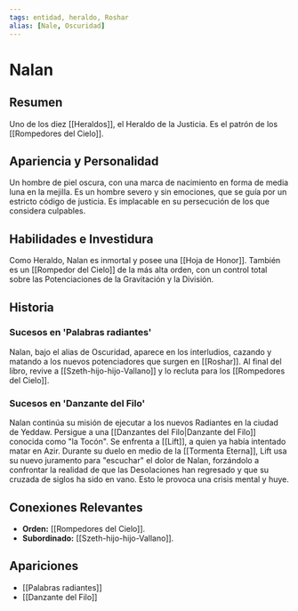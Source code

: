 ```yaml
---
tags: entidad, heraldo, Roshar
alias: [Nale, Oscuridad]
---
```


# Nalan

## Resumen
Uno de los diez [[Heraldos]], el Heraldo de la Justicia. Es el patrón de los [[Rompedores del Cielo]].

## Apariencia y Personalidad
Un hombre de piel oscura, con una marca de nacimiento en forma de media luna en la mejilla. Es un hombre severo y sin emociones, que se guía por un estricto código de justicia. Es implacable en su persecución de los que considera culpables.

## Habilidades e Investidura
Como Heraldo, Nalan es inmortal y posee una [[Hoja de Honor]]. También es un [[Rompedor del Cielo]] de la más alta orden, con un control total sobre las Potenciaciones de la Gravitación y la División.

## Historia
### Sucesos en 'Palabras radiantes'
Nalan, bajo el alias de Oscuridad, aparece en los interludios, cazando y matando a los nuevos potenciadores que surgen en [[Roshar]]. Al final del libro, revive a [[Szeth-hijo-hijo-Vallano]] y lo recluta para los [[Rompedores del Cielo]].

### Sucesos en 'Danzante del Filo'
Nalan continúa su misión de ejecutar a los nuevos Radiantes en la ciudad de Yeddaw. Persigue a una [[Danzantes del Filo|Danzante del Filo]] conocida como "la Tocón". Se enfrenta a [[Lift]], a quien ya había intentado matar en Azir. Durante su duelo en medio de la [[Tormenta Eterna]], Lift usa su nuevo juramento para "escuchar" el dolor de Nalan, forzándolo a confrontar la realidad de que las Desolaciones han regresado y que su cruzada de siglos ha sido en vano. Esto le provoca una crisis mental y huye.

## Conexiones Relevantes
* **Orden:** [[Rompedores del Cielo]].
* **Subordinado:** [[Szeth-hijo-hijo-Vallano]].

## Apariciones
* [[Palabras radiantes]]
* [[Danzante del Filo]]
